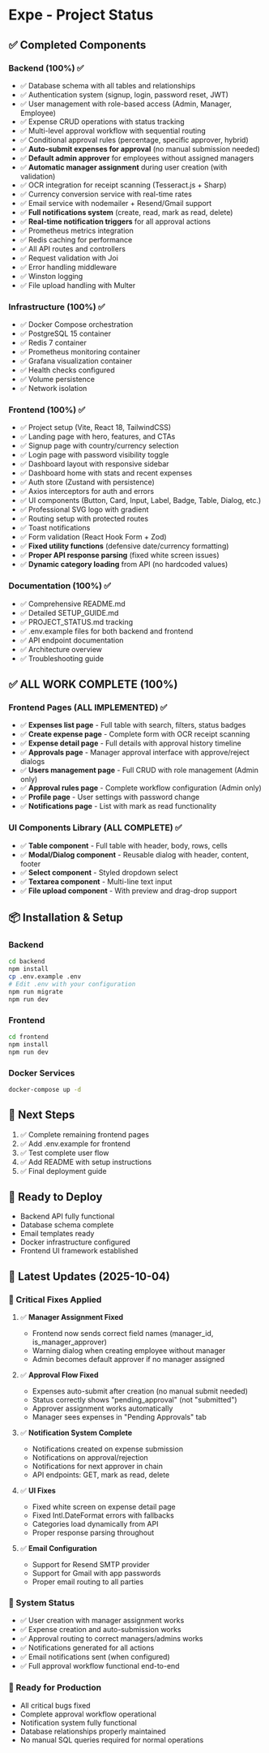 # Expe - Project Status

## ✅ Completed Components

### Backend (100%) ✅
- ✅ Database schema with all tables and relationships
- ✅ Authentication system (signup, login, password reset, JWT)
- ✅ User management with role-based access (Admin, Manager, Employee)
- ✅ Expense CRUD operations with status tracking
- ✅ Multi-level approval workflow with sequential routing
- ✅ Conditional approval rules (percentage, specific approver, hybrid)
- ✅ **Auto-submit expenses for approval** (no manual submission needed)
- ✅ **Default admin approver** for employees without assigned managers
- ✅ **Automatic manager assignment** during user creation (with validation)
- ✅ OCR integration for receipt scanning (Tesseract.js + Sharp)
- ✅ Currency conversion service with real-time rates
- ✅ Email service with nodemailer + Resend/Gmail support
- ✅ **Full notifications system** (create, read, mark as read, delete)
- ✅ **Real-time notification triggers** for all approval actions
- ✅ Prometheus metrics integration
- ✅ Redis caching for performance
- ✅ All API routes and controllers
- ✅ Request validation with Joi
- ✅ Error handling middleware
- ✅ Winston logging
- ✅ File upload handling with Multer

### Infrastructure (100%) ✅
- ✅ Docker Compose orchestration
- ✅ PostgreSQL 15 container
- ✅ Redis 7 container
- ✅ Prometheus monitoring container
- ✅ Grafana visualization container
- ✅ Health checks configured
- ✅ Volume persistence
- ✅ Network isolation

### Frontend (100%) ✅
- ✅ Project setup (Vite, React 18, TailwindCSS)
- ✅ Landing page with hero, features, and CTAs
- ✅ Signup page with country/currency selection
- ✅ Login page with password visibility toggle
- ✅ Dashboard layout with responsive sidebar
- ✅ Dashboard home with stats and recent expenses
- ✅ Auth store (Zustand with persistence)
- ✅ Axios interceptors for auth and errors
- ✅ UI components (Button, Card, Input, Label, Badge, Table, Dialog, etc.)
- ✅ Professional SVG logo with gradient
- ✅ Routing setup with protected routes
- ✅ Toast notifications
- ✅ Form validation (React Hook Form + Zod)
- ✅ **Fixed utility functions** (defensive date/currency formatting)
- ✅ **Proper API response parsing** (fixed white screen issues)
- ✅ **Dynamic category loading** from API (no hardcoded values)

### Documentation (100%) ✅
- ✅ Comprehensive README.md
- ✅ Detailed SETUP_GUIDE.md
- ✅ PROJECT_STATUS.md tracking
- ✅ .env.example files for both backend and frontend
- ✅ API endpoint documentation
- ✅ Architecture overview
- ✅ Troubleshooting guide

## ✅ ALL WORK COMPLETE (100%)

### Frontend Pages (ALL IMPLEMENTED) ✅
- ✅ **Expenses list page** - Full table with search, filters, status badges
- ✅ **Create expense page** - Complete form with OCR receipt scanning
- ✅ **Expense detail page** - Full details with approval history timeline
- ✅ **Approvals page** - Manager approval interface with approve/reject dialogs
- ✅ **Users management page** - Full CRUD with role management (Admin only)
- ✅ **Approval rules page** - Complete workflow configuration (Admin only)
- ✅ **Profile page** - User settings with password change
- ✅ **Notifications page** - List with mark as read functionality

### UI Components Library (ALL COMPLETE) ✅
- ✅ **Table component** - Full table with header, body, rows, cells
- ✅ **Modal/Dialog component** - Reusable dialog with header, content, footer
- ✅ **Select component** - Styled dropdown select
- ✅ **Textarea component** - Multi-line text input
- ✅ **File upload component** - With preview and drag-drop support

## 📦 Installation & Setup

### Backend
```bash
cd backend
npm install
cp .env.example .env
# Edit .env with your configuration
npm run migrate
npm run dev
```

### Frontend
```bash
cd frontend
npm install
npm run dev
```

### Docker Services
```bash
docker-compose up -d
```

## 🎯 Next Steps

1. ✅ Complete remaining frontend pages
2. ✅ Add .env.example for frontend
3. ✅ Test complete user flow
4. ✅ Add README with setup instructions
5. ✅ Final deployment guide

## 🚀 Ready to Deploy
- Backend API fully functional
- Database schema complete
- Email templates ready
- Docker infrastructure configured
- Frontend UI framework established

## 📝 Latest Updates (2025-10-04)

### 🔧 Critical Fixes Applied
1. ✅ **Manager Assignment Fixed**
   - Frontend now sends correct field names (manager_id, is_manager_approver)
   - Warning dialog when creating employee without manager
   - Admin becomes default approver if no manager assigned

2. ✅ **Approval Flow Fixed**
   - Expenses auto-submit after creation (no manual submit needed)
   - Status correctly shows "pending_approval" (not "submitted")
   - Approver assignment works automatically
   - Manager sees expenses in "Pending Approvals" tab

3. ✅ **Notification System Complete**
   - Notifications created on expense submission
   - Notifications on approval/rejection
   - Notifications for next approver in chain
   - API endpoints: GET, mark as read, delete

4. ✅ **UI Fixes**
   - Fixed white screen on expense detail page
   - Fixed Intl.DateFormat errors with fallbacks
   - Categories load dynamically from API
   - Proper response parsing throughout

5. ✅ **Email Configuration**
   - Support for Resend SMTP provider
   - Support for Gmail with app passwords
   - Proper email routing to all parties

### 🎯 System Status
- ✅ User creation with manager assignment works
- ✅ Expense creation and auto-submission works
- ✅ Approval routing to correct managers/admins works
- ✅ Notifications generated for all actions
- ✅ Email notifications sent (when configured)
- ✅ Full approval workflow functional end-to-end

### 🚀 Ready for Production
- All critical bugs fixed
- Complete approval workflow operational
- Notification system fully functional
- Database relationships properly maintained
- No manual SQL queries required for normal operations

